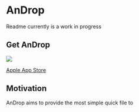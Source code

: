 # AnDrop

Readme currently is a work in progress


## Get AnDrop

[<img src="https://play.google.com/intl/en_us/badges/static/images/badges/en_badge_web_generic.png">](hhttps://play.google.com/store/apps/details?id=de.canyumusak.androiddrop&utm_source=github)

[Apple App Store](https://apps.apple.com/de/app/androp/id1452111498)


## Motivation

AnDrop aims to provide the most simple quick file to 
